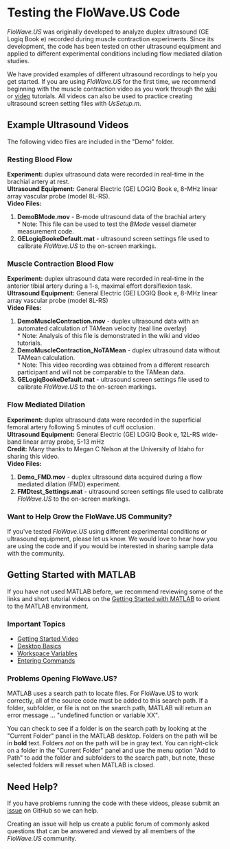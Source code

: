 # Testing the FloWave.US Code  
*FloWave.US* was originally developed to analyze duplex ultrasound (GE Logiq Book e) recorded during muscle contraction experiments. Since its development, the code has been tested on other ultrasound equipment and applied to different experimental conditions including flow mediated dilation studies.    

We have provided examples of different ultrasound recordings to help you get started. If you are using *FloWave.US* for the first time, we recommend beginning with the muscle contraction video as you work through the [wiki](https://github.com/ccoolbaugh/FloWave.US/wiki) or [video](http://www.youtube.com/watch?feature=player_embedded&v=lehANYDmxTY "Youtube Tutorial") tutorials. All videos can also be used to practice creating ultrasound screen setting files with *UsSetup.m*.   

## Example Ultrasound Videos
The following video files are included in the "Demo" folder.

### Resting Blood Flow
**Experiment:** duplex ultrasound data were recorded in real-time in the brachial artery at rest.   
**Ultrasound Equipment:** General Electric (GE) LOGIQ Book e, 8-MHz linear array vascular probe (model 8L-RS).  
**Video Files:**   
  1. **DemoBMode.mov** - B-mode ultrasound data of the brachial artery  
    *  Note: This file can be used to test the *BMode* vessel diameter measurement code.     
  2. **GELogiqBookeDefault.mat** - ultrasound screen settings file used to calibrate *FloWave.US* to the on-screen markings.  
  
### Muscle Contraction Blood Flow  
**Experiment:** duplex ultrasound data were recorded in real-time in the anterior tibial artery during a 1-s, maximal effort dorsiflexion task.        
**Ultrasound Equipment:** General Electric (GE) LOGIQ Book e, 8-MHz linear array vascular probe (model 8L-RS)    
**Video Files:**   
  1. **DemoMuscleContraction.mov** - duplex ultrasound data with an automated calculation of TAMean velocity (teal line overlay)  
    *  Note: Analysis of this file is demonstrated in the wiki and video tutorials.     
  2. **DemoMuscleContraction_NoTAMean** - duplex ultrasound data without TAMean calculation.  
    *  Note: This video recording was obtained from a different research participant and will not be comparable to the TAMean data.   
  3. **GELogiqBookeDefault.mat** - ultrasound screen settings file used to calibrate *FloWave.US* to the on-screen markings.   
  
### Flow Mediated Dilation  
**Experiment:** duplex ultrasound data were recorded in the superficial femoral artery following 5 minutes of cuff occlusion.  
**Ultrasound Equipment:** General Electric (GE) LOGIQ Book e, 12L-RS wide-band linear array probe, 5-13 mHz  
**Credit:** Many thanks to Megan C Nelson at the University of Idaho for sharing this video.   
**Video Files:** 
  1. **Demo_FMD.mov** - duplex ultrasound data acquired during a flow mediated dilation (FMD) experiment. 
  2. **FMDtest_Settings.mat** - ultrasound screen settings file used to calibrate *FloWave.US* to the on-screen markings.

### Want to Help Grow the FloWave.US Community? 
If you've tested *FloWave.US* using different experimental conditions or ultrasound equipment, please let us know. We would love to hear how you are using the code and if you would be interested in sharing sample data with the community.   


## Getting Started with MATLAB
If you have not used MATLAB before, we recommend reviewing some of the links and short tutorial videos on the [Getting Started with MATLAB](http://www.mathworks.com/help/matlab/getting-started-with-matlab.html "MATLAB Help") to orient to the MATLAB environment.  

### Important Topics
- [Getting Started Video](https://www.mathworks.com/videos/getting-started-with-matlab-101684.html?s_tid=getstart_gs_vid "Video")  
- [Desktop Basics](https://www.mathworks.com/help/matlab/learn_matlab/desktop.html "Desktop")  
- [Workspace Variables](https://www.mathworks.com/help/matlab/learn_matlab/workspace.html "Variables")  
- [Entering Commands](https://www.mathworks.com/help/matlab/entering-commands.html "Commands")  

### Problems Opening FloWave.US?
MATLAB uses a search path to locate files. For FloWave.US to work correctly, all of the source code must be added to this search path. If a folder, subfolder, or file is not on the search path, MATLAB will return an error message ... "undefined function or variable XX".    

You can check to see if a folder is on the search path by looking at the "Current Folder" panel in the MATLAB desktop. Folders on the path will be in **bold** text. Folders *not* on the path will be in gray text. You can right-click on a folder in the "Current Folder" panel and use the menu option "Add to Path" to add the folder and subfolders to the search path, but note, these selected folders will resset when MATLAB is closed.  


## Need Help?
If you have problems running the code with these videos, please submit an [issue](https://github.com/ccoolbaugh/FloWave.US/issues "Bug Reports") on GitHub so we can help. 

Creating an issue will help us create a public forum of commonly asked questions that can be answered and viewed by all members of the *FloWave.US* community.  

